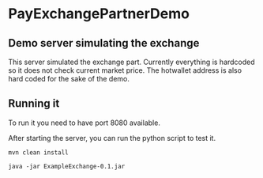 # PayExchangePartnerDemo

##  Demo server simulating the exchange
This server simulated the exchange part. Currently everything is hardcoded so it does not check current market price. The hotwallet address is also hard coded for the sake of the demo.

## Running it
To run it you need to have port 8080 available.

After starting the server, you can run the python script to test it.

`mvn clean install`

`java -jar ExampleExchange-0.1.jar`
